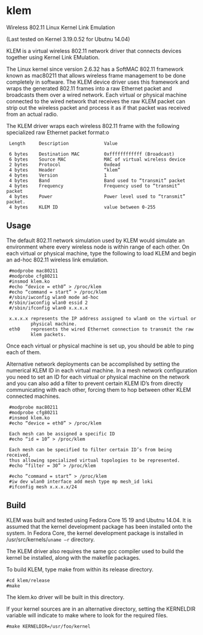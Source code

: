 klem
====

Wireless 802.11 Linux Kernel Link Emulation

(Last tested on Kernel 3.19.0.52 for Ubutnu 14.04)

KLEM is a virtual wireless 802.11 network driver that connects devices together using Kernel Link EMulation.

The Linux kernel since version 2.6.32 has a SoftMAC 802.11 framework known as mac80211 that allows wireless frame management to be done completely in software.  The KLEM device driver uses this framework and wraps the generated 802.11 frames into a raw Ethernet packet and broadcasts them over a wired network.   Each virtual or physical machine connected to the wired network that receives the raw KLEM packet can strip out the wireless packet and process it as if that packet was received from an actual radio.

The KLEM driver wraps each wireless 802.11 frame with the following specialized raw Ethernet packet format:o

     Length     Description             Value

     6 bytes    Destination MAC         0xffffffffffff (Broadcast)
     6 bytes    Source MAC              MAC of virtual wireless device
     2 bytes    Protocol                0xdead
     4 bytes    Header                  “klem”
     4 bytes    Version                 1	
     4 bytes    Band                    Band used to “transmit” packet
     4 bytes    Frequency               Frequency used to “transmit” packet
     4 bytes    Power                   Power level used to “transmit” packet.
     4 bytes    KLEM ID                 value between 0-255 

Usage
-----

The default 802.11 network simulation used by KLEM would simulate an environment where every wireless node is within range of each other.   On each virtual or physical machine, type the following to load KLEM and begin an ad-hoc 802.11 wireless link emulation.

     #modprobe mac80211
     #modprobe cfg80211
     #insmod klem.ko
     #echo “device = eth0” > /proc/klem
     #echo “command = start” > /proc/klem
     #/sbin/iwconfig wlan0 mode ad-hoc
     #/sbin/iwconfig wlan0 essid 2
     #/sbin/ifconfig wlan0 x.x.x.x

     x.x.x.x represents the IP address assigned to wlan0 on the virtual or 
             physical machine.
     eth0    represents the wired Ethernet connection to transmit the raw
             klem packets.

Once each virtual or physical machine is set up, you should be able to ping 
each of them.
 
Alternative network deployments can be accomplished by setting the numerical KLEM ID in each virtual machine.  In a mesh network configuration you need to set an ID for each virtual or physical machine on the network and you can also add a filter to prevent certain KLEM ID’s from directly communicating with each other, forcing them to hop between other KLEM connected machines.

     #modprobe mac80211
     #modprobe cfg80211
     #insmod klem.ko
     #echo “device = eth0” > /proc/klem

     Each mesh can be assigned a specific ID
     #echo “id = 10” > /proc/klem

     Each mesh can be specified to filter certain ID’s from being received,
     thus allowing specialized virtual topologies to be represented.
     #echo “filter = 30” > /proc/klem

     #echo “command = start” > /proc/klem
     #iw dev wlan0 interface add mesh type mp mesh_id loki
     #ifconfig mesh x.x.x.x/24


Build
-----

KLEM was built and tested using Fedora Core 15 19 and Ubutnu 14.04.   It is assumed that the kernel development package has been installed onto the system.  In Fedora Core, the kernel development package is installed in /usr/src/kernels/`uname –r` directory.

The KLEM driver also requires the same gcc compiler used to build the kernel be installed, along with the makefile packages.

To build KLEM, type make from within its release directory.

    #cd klem/release
    #make

The klem.ko driver will be built in this directory.

If your kernel sources are in an alternative directory, setting the KERNELDIR variable will indicate to make where to look for the required files.

    #make KERNELDIR=/usr/foo/kernel




